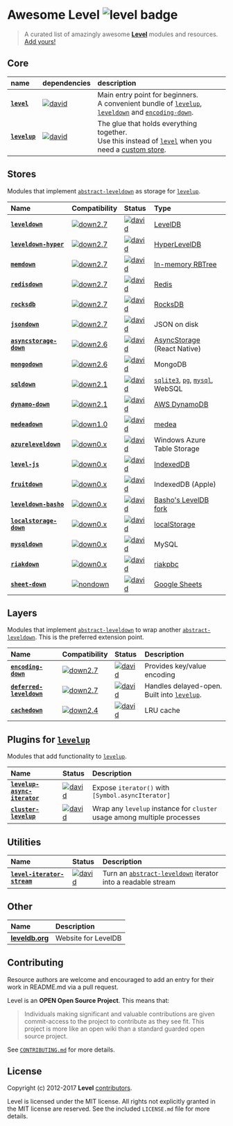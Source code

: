 # Awesome Level ![level badge][level-badge]

> A curated list of amazingly awesome **[Level]** modules and resources. [Add yours!](#contributing)

## Core

| name | dependencies | description
|:---- |:------------ |:-----------
|**[`level`]** | [![david][400]][401] | Main entry point for beginners.<br> A convenient bundle of [`levelup`], [`leveldown`] and [`encoding-down`].
|**[`levelup`]** | [![david][402]][403] | The glue that holds everything together.<br> Use this instead of [`level`] when you need a [custom store](#stores).

<!-- Reserved for this section: 400-499 -->
[400]: https://img.shields.io/david/level/level.svg
[401]: https://david-dm.org/level/level
[402]: https://img.shields.io/david/level/levelup.svg
[403]: https://david-dm.org/level/levelup

## Stores

Modules that implement [`abstract-leveldown`] as storage for [`levelup`].

| Name                   | Compatibility    | Status            | Type
|:---------------------- |:---------------  |:----------------- |:----
|**[`leveldown`]**       | [![down2.7]][ad] |[![david][01]][02] |[LevelDB]
|**[`leveldown-hyper`]** | [![down2.7]][ad] |[![david][03]][04] |[HyperLevelDB]
|**[`memdown`]**         | [![down2.7]][ad] |[![david][07]][08] |[In-memory RBTree]
|**[`redisdown`]**       | [![down2.7]][ad] |[![david][09]][10] |[Redis]
|**[`rocksdb`]**         | [![down2.7]][ad] |[![david][11]][12] |[RocksDB]
|**[`jsondown`]** | [![down2.7]][ad] |[![david][24]][25] | JSON on disk
|**[`asyncstorage-down`]** | [![down2.6]][ad] |[![david][16]][17] | [AsyncStorage] (React Native)
|**[`mongodown`]** | [![down2.6]][ad] |[![david][32]][33] | MongoDB
|**[`sqldown`]**         | [![down2.1]][ad] |[![david][13]][14] |[`sqlite3`], [`pg`], [`mysql`], WebSQL
|**[`dynamo-down`]** | [![down2.1]][ad] |[![david][20]][21] | [AWS DynamoDB]
|**[`medeadown`]** | [![down1.0]][ad] |[![david][30]][31] | [medea]
|**[`azureleveldown`]** | [![down0.x]][ad] |[![david][18]][19] | Windows Azure Table Storage
|**[`level-js`]**        | [![down0.x]][ad] |[![david][05]][06] |[IndexedDB]
|**[`fruitdown`]** | [![down0.x]][ad] |[![david][22]][23] |IndexedDB (Apple)
|**[`leveldown-basho`]** | [![down0.x]][ad] |[![david][26]][27] | [Basho's LevelDB fork]
|**[`localstorage-down`]** | [![down0.x]][ad] |[![david][28]][29] | [localStorage]
|**[`mysqldown`]** | [![down0.x]][ad] |[![david][34]][35] | MySQL
|**[`riakdown`]** | [![down0.x]][ad] |[![david][36]][37] | [riakpbc]
|**[`sheet-down`]** | [![nondown]][ad] |[![david][38]][39] | [Google Sheets]

<!-- Reserved for this section: 1-99 -->
[01]: https://img.shields.io/david/level/leveldown.svg
[02]: https://david-dm.org/level/leveldown
[03]: https://img.shields.io/david/Level/leveldown-hyper.svg
[04]: https://david-dm.org/level/leveldown-hyper
[05]: https://img.shields.io/david/maxogden/level.js.svg
[06]: https://david-dm.org/maxogden/level.js
[07]: https://img.shields.io/david/Level/memdown.svg
[08]: https://david-dm.org/level/memdown
[09]: https://img.shields.io/david/hmalphettes/redisdown.svg
[10]: https://david-dm.org/hmalphettes/redisdown
[11]: https://img.shields.io/david/Level/rocksdb.svg
[12]: https://david-dm.org/level/rocksdb
[13]: https://img.shields.io/david/calvinmetcalf/sqldown.svg
[14]: https://david-dm.org/calvinmetcalf/sqldown
[16]: https://img.shields.io/david/tradle/asyncstorage-down.svg
[17]: https://david-dm.org/tradle/asyncstorage-down
[18]: https://img.shields.io/david/richorama/azureleveldown.svg
[19]: https://david-dm.org/richorama/azureleveldown
[20]: https://img.shields.io/david/jed/dynamo-down.svg
[21]: https://david-dm.org/jed/dynamo-down
[22]: https://img.shields.io/david/nolanlawson/fruitdown.svg
[23]: https://david-dm.org/nolanlawson/fruitdown
[24]: https://img.shields.io/david/toolness/jsondown.svg
[25]: https://david-dm.org/toolness/jsondown

<!-- not available (it's a branch of leveldown) -->
[26]: https://img.shields.io/david/level/leveldown-basho.svg
[27]: https://david-dm.org/level/leveldown-basho

[28]: https://img.shields.io/david/No9/localstorage-down.svg
[29]: https://david-dm.org/No9/localstorage-down
[30]: https://img.shields.io/david/kesla/medeadown.svg
[31]: https://david-dm.org/kesla/medeadown
[32]: https://img.shields.io/david/watson/mongodown.svg
[33]: https://david-dm.org/watson/mongodown
[34]: https://img.shields.io/david/kesla/mysqldown.svg
[35]: https://david-dm.org/kesla/mysqldown
[36]: https://img.shields.io/david/nlf/riakdown.svg
[37]: https://david-dm.org/nlf/riakdown
[38]: https://img.shields.io/david/jed/sheet-down.svg
[39]: https://david-dm.org/jed/sheet-down

## Layers

Modules that implement [`abstract-leveldown`] to wrap another [`abstract-leveldown`]. This is the preferred extension point.

| Name                 |Compatibility    | Status             | Description
|:-------------------- |:--------------- |:-------------------|:-----------
|**[`encoding-down`]** |[![down2.7]][ad] | [![david][100]][101] | Provides key/value encoding
|**[`deferred-leveldown`]** |[![down2.7]][ad] | [![david][102]][103] | Handles delayed-open. Built into [`levelup`].
|**[`cachedown`]** | [![down2.4]][ad] | [![david][104]][105] | LRU cache

<!-- Reserved for this section: 100-199 -->
[100]: https://img.shields.io/david/Level/encoding-down.svg
[101]: https://david-dm.org/level/encoding-down
[102]: https://img.shields.io/david/Level/deferred-leveldown.svg
[103]: https://david-dm.org/level/deferred-leveldown
[104]: https://img.shields.io/david/mvayngrib/cachedown.svg
[105]: https://david-dm.org/mvayngrib/cachedown

## Plugins for [`levelup`]

Modules that add functionality to [`levelup`].

| Name | Status       | Description
|:---- |:------------ |:-----------
|**[`levelup-async-iterator`]** | [![david][200]][201] | Expose `iterator()` with `[Symbol.asyncIterator]`
|**[`cluster-levelup`]**| [![david][202]][203] | Wrap any `levelup` instance for `cluster` usage among multiple processes

<!-- Reserved for this section: 200-299 -->
[200]: https://img.shields.io/david/MeirionHughes/levelup-async-iterator.svg
[201]: https://david-dm.org/MeirionHughes/levelup-async-iterator
[202]: https://david-dm.org/chiguireitor/cluster-levelup.svg
[203]: https://david-dm.org/chiguireitor/cluster-levelup

## Utilities

| Name | Status       | Description
|:---- |:------------ |:-----------
|**[`level-iterator-stream`]** | [![david][300]][301] | Turn an [`abstract-leveldown`] iterator into a readable stream

<!-- Reserved for this section: 300-399 -->
[300]: https://david-dm.org/Level/iterator-stream.svg
[301]: https://david-dm.org/level/iterator-stream


## Other

| Name              | Description
|:----------------- |:-----------
| **[leveldb.org]** | Website for LevelDB

## Contributing

Resource authors are welcome and encouraged to add an entry for their work in README.md via a pull request.

Level is an **OPEN Open Source Project**. This means that:

> Individuals making significant and valuable contributions are given commit-access to the project to contribute as they see fit. This project is more like an open wiki than a standard guarded open source project.

See [`CONTRIBUTING.md`](https://github.com/Level/community/blob/master/CONTRIBUTING.md) for more details.

## License

Copyright (c) 2012-2017 **Level** [contributors](https://github.com/level/community#contributors).

Level is licensed under the MIT license. All rights not explicitly granted in the MIT license are reserved. See the included `LICENSE.md` file for more details.

<!-- Manual badges for now -->
[down2.7]: https://img.shields.io/badge/abstract--leveldown-2.7-brightgreen.svg
[down2.6]: https://img.shields.io/badge/abstract--leveldown-2.6-orange.svg
[down2.4]: https://img.shields.io/badge/abstract--leveldown-2.4-orange.svg
[down2.1]: https://img.shields.io/badge/abstract--leveldown-2.1-orange.svg
[down1.0]: https://img.shields.io/badge/abstract--leveldown-1.0-red.svg
[down0.x]: https://img.shields.io/badge/abstract--leveldown-0.x-red.svg
[nondown]: https://img.shields.io/badge/abstract--leveldown-invalid-lightgrey.svg

[Level]: https://github.com/level
[`abstract-leveldown`]: https://github.com/level/abstract-leveldown
[ad]: https://github.com/level/abstract-leveldown
[`levelup`]: https://github.com/level/levelup
[`leveldown`]: https://github.com/level/leveldown
[LevelDB]: https://github.com/google/leveldb
[`leveldown-hyper`]: https://github.com/level/leveldown-hyper
[HyperLevelDB]: https://github.com/rescrv/HyperLevelDB
[`level-js`]: https://github.com/maxogden/level.js
[IndexedDB]: https://developer.mozilla.org/en-US/docs/IndexedDB
[`memdown`]: https://github.com/level/memdown
[In-memory RBTree]: https://www.npmjs.com/package/functional-red-black-tree
[`redisdown`]: https://github.com/hmalphettes/redisdown
[Redis]: https://redis.io/
[`rocksdb`]: https://github.com/level/rocksdb
[RocksDB]: https://github.com/facebook/rocksdb/
[`sqldown`]: https://github.com/calvinmetcalf/sqldown
[`sqlite3`]: https://www.npmjs.com/package/sqlite3
[`pg`]: https://www.npmjs.com/package/pg
[`mysql`]: https://www.npmjs.com/package/mysql
[`asyncstorage-down`]: https://github.com/tradle/asyncstorage-down
[AsyncStorage]: https://facebook.github.io/react-native/docs/asyncstorage.html
[`azureleveldown`]: https://github.com/richorama/azureleveldown
[`dynamo-down`]: https://github.com/jed/dynamo-down
[`fruitdown`]: https://github.com/nolanlawson/fruitdown
[`jsondown`]: https://github.com/toolness/jsondown
[`leveldown-basho`]: https://www.npmjs.com/package/leveldown-basho
[`localstorage-down`]: https://github.com/No9/localstorage-down
[`medeadown`]: https://github.com/kesla/medeadown
[`mongodown`]: https://github.com/watson/mongodown
[`mysqldown`]: https://github.com/kesla/mysqldown
[`riakdown`]: https://github.com/nlf/riakdown
[`sheet-down`]: https://github.com/jed/sheet-down
[AWS DynamoDB]: http://aws.amazon.com/dynamodb
[Google Sheets]: https://docs.google.com/spreadsheets
[riakpbc]: https://github.com/nlf/riakpbc
[medea]: https://github.com/argo/medea
[Basho's LevelDB fork]: https://github.com/basho/leveldb
[localStorage]: https://developer.mozilla.org/en-US/docs/Web/API/Window/localStorage
[`encoding-down`]: https://github.com/level/encoding-down
[`deferred-leveldown`]: https://github.com/Level/deferred-leveldown
[`cachedown`]: https://github.com/mvayngrib/cachedown
[`levelup-async-iterator`]: https://github.com/MeirionHughes/levelup-async-iterator
[`level`]: https://github.com/level/level
[`level-iterator-stream`]: https://github.com/level/iterator-stream
[leveldb.org]: http://leveldb.org
[level-badge]: http://leveldb.org/img/badge.svg
[`cluster-levelup`]: https://github.com/chiguireitor/cluster-levelup
